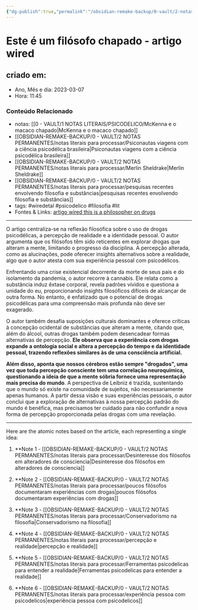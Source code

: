 ```yaml
---
{"dg-publish":true,"permalink":"/obsidian-remake-backup/0-vault/2-notas-permanentes/este-e-um-filosofo-chapado-artigo-wired/","tags":["permanente","wiredetal","psicodelico","filosofia","lit"],"dgHomeLink":true,"dgShowLocalGraph":true,"dgShowFileTree":true,"dgEnableSearch":true,"noteIcon":""}
---
```


# Este é um filósofo chapado - artigo wired

## criado em: 

- Ano, Mês e dia: 2023-03-07
- Hora: 11:45

### Conteúdo Relacionado

- notas: [[0 - VAULT/1 NOTAS LITERAIS/PSICODELICO/McKenna e o macaco chapado\|McKenna e o macaco chapado]]
- [[OBSIDIAN-REMAKE-BACKUP/0 - VAULT/2 NOTAS PERMANENTES/notas literais para processar/Psiconautas viagens com a ciência psicodélica brasileira\|Psiconautas viagens com a ciência psicodélica brasileira]]
- [[OBSIDIAN-REMAKE-BACKUP/0 - VAULT/2 NOTAS PERMANENTES/notas literais para processar/Merlin Sheldrake\|Merlin Sheldrake]]
- [[OBSIDIAN-REMAKE-BACKUP/0 - VAULT/2 NOTAS PERMANENTES/notas literais para processar/pesquisas recentes envolvendo filosofia e substâncias\|pesquisas recentes envolvendo filosofia e substâncias]]
- tags: #wiredetal #psicodelico #filosofia #lit 
- Fontes & Links: [artigo wired this is a philosopher on drugs](https://www.wired.com/story/this-is-a-philosopher-on-drugs/)
---

O artigo centraliza-se na reflexão filosófica sobre o uso de drogas psicodélicas, a percepção de realidade e a identidade pessoal. O autor argumenta que os filósofos têm sido reticentes em explorar drogas que alteram a mente, limitando o progresso da disciplina. A percepção alterada, como as alucinações, pode oferecer insights alternativos sobre a realidade, algo que o autor atesta com sua experiência pessoal com psicodélicos.

Enfrentando uma crise existencial decorrente da morte de seus pais e do isolamento da pandemia, o autor recorre à cannabis. Ele relata como a substância induz êxtase corporal, revela padrões vívidos e questiona a unidade do eu, proporcionando insights filosóficos difíceis de alcançar de outra forma. No entanto, é enfatizado que o potencial de drogas psicodélicas para uma compreensão mais profunda não deve ser exagerado.

O autor também desafia suposições culturais dominantes e oferece críticas à concepção ocidental de substâncias que alteram a mente, citando que, além do álcool, outras drogas também podem desencadear formas alternativas de percepção. **Ele observa que a experiência com drogas expande a ontologia social e altera a percepção do tempo e da identidade pessoal, trazendo reflexões similares às de uma consciência artificial.**

**Além disso, aponta que nossos cérebros estão sempre "drogados", uma vez que toda percepção consciente tem uma correlação neuroquímica, questionando a ideia de que a mente sóbria fornece uma representação mais precisa do mundo**. A perspectiva de Leibniz é trazida, sustentando que o mundo só existe na comunidade de sujeitos, não necessariamente apenas humanos. A partir dessa visão e suas experiências pessoais, o autor conclui que a exploração de alternativas à nossa percepção padrão do mundo é benéfica, mas precisamos ter cuidado para não confundir a nova forma de percepção proporcionada pelas drogas com uma revelação.

---

Here are the atomic notes based on the article, each representing a single idea:

1. **Note 1 - [[OBSIDIAN-REMAKE-BACKUP/0 - VAULT/2 NOTAS PERMANENTES/notas literais para processar/Desinteresse dos filósofos em alteradores de consciencia\|Desinteresse dos filósofos em alteradores de consciencia]]

2. **Note 2 - [[OBSIDIAN-REMAKE-BACKUP/0 - VAULT/2 NOTAS PERMANENTES/notas literais para processar/poucos filósofos documentaram experiências com drogas\|poucos filósofos documentaram experiências com drogas]]

3. **Note 3 - [[OBSIDIAN-REMAKE-BACKUP/0 - VAULT/2 NOTAS PERMANENTES/notas literais para processar/Conservadorismo na filosofia\|Conservadorismo na filosofia]]

4. **Note 4 - [[OBSIDIAN-REMAKE-BACKUP/0 - VAULT/2 NOTAS PERMANENTES/notas literais para processar/percepção e realidade\|percepção e realidade]]

5. **Note 5 - [[OBSIDIAN-REMAKE-BACKUP/0 - VAULT/2 NOTAS PERMANENTES/notas literais para processar/Ferramentas psicodelicas para entender a realidade\|Ferramentas psicodelicas para entender a realidade]]

6. **Note 6 - [[OBSIDIAN-REMAKE-BACKUP/0 - VAULT/2 NOTAS PERMANENTES/notas literais para processar/experiência pessoa com psicodelicos\|experiência pessoa com psicodelicos]]